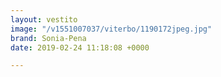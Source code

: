 ```yaml
---
layout: vestito
image: "/v1551007037/viterbo/1190172jpeg.jpg"
brand: Sonia-Pena
date: 2019-02-24 11:18:08 +0000

---
```

